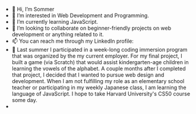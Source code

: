 - 👋 Hi, I’m Sommer
- 👀 I’m interested in Web Development and Programming.
- 🌱 I’m currently learning JavaScript.
- 💞️ I’m looking to collaborate on beginner-friendly projects on web development or anything related to it.
- 📫 You can reach me through my LinkedIn profile: [](https://www.linkedin.com/in/sommer-b-161038216/)
- 📕 Last summer I participated in a week-long coding immersion program that was organized by the my current employer. For my final project, I built a game (via Scratch) that would assist kindergarten-age children in learning the vowels of the alphabet. A couple months after I completed that project, I decided that I wanted to pursue web design and development. When I am not fulfilling my role as an elementary school teacher or participating in my weekly Japanese class, I am learning the language of JavaScript. I hope to take Harvard University's CS50 course some day.
- <!---
8AngelWings8/8AngelWings8 is a ✨ special ✨ repository because its `README.md` (this file) appears on your GitHub profile.
You can click the Preview link to take a look at your changes.
--->
